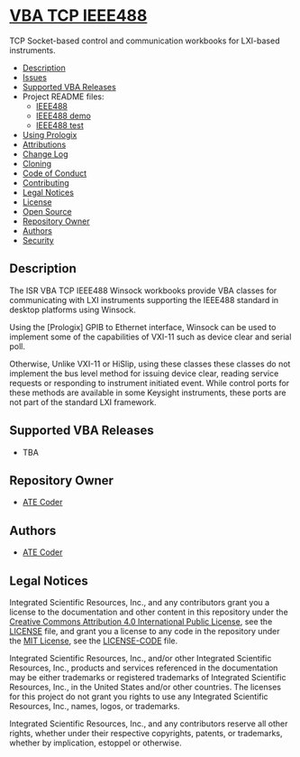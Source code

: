 # [VBA TCP IEEE488]

TCP Socket-based control and communication workbooks for LXI-based instruments. 

* [Description](#Description)
* [Issues](#Issues)
* [Supported VBA Releases](#Supported-VBA-Releases)
* Project README files:
  * [IEEE488](/src/ieee488/readme.md)
  * [IEEE488 demo](/src/ieee488.demo/readme.md)
  * [IEEE488 test](/src/ieee488.test/readme.md)
* [Using Prologix](Prologix.md)
* [Attributions](Attributions.md)
* [Change Log](./CHANGELOG.md)
* [Cloning](Cloning.md)
* [Code of Conduct](code_of_conduct.md)
* [Contributing](contributing.md)
* [Legal Notices](#legal-notices)
* [License](LICENSE)
* [Open Source](Open-Source.md)
* [Repository Owner](#Repository-Owner)
* [Authors](#Authors)
* [Security](security.md)

## Description

The ISR VBA TCP IEEE488 Winsock workbooks provide VBA classes for communicating with LXI instruments supporting the IEEE488 standard in desktop platforms using Winsock.

Using the [Prologix] GPIB to Ethernet interface, Winsock can be used to implement some of the capabilities of VXI-11 such as device clear and serial poll.

Otherwise,  Unlike VXI-11 or HiSlip, using these classes these classes do not implement the bus level method for issuing device clear, reading service requests or responding to instrument initiated event. While  control ports for these methods are available in some Keysight instruments, these ports are not part of the standard LXI framework.

## Supported VBA Releases

* TBA

## Repository Owner

* [ATE Coder]

<a name="Authors"></a>
## Authors

* [ATE Coder]  

<a name="legal-notices"></a>
## Legal Notices

Integrated Scientific Resources, Inc., and any contributors grant you a license to the documentation and other content in this repository under the [Creative Commons Attribution 4.0 International Public License], see the [LICENSE](./LICENSE) file, and grant you a license to any code in the repository under the [MIT License], see the [LICENSE-CODE](./LICENSE-CODE) file.

Integrated Scientific Resources, Inc., and/or other Integrated Scientific Resources, Inc., products and services referenced in the documentation may be either trademarks or registered trademarks of Integrated Scientific Resources, Inc., in the United States and/or other countries. The licenses for this project do not grant you rights to use any Integrated Scientific Resources, Inc., names, logos, or trademarks.

Integrated Scientific Resources, Inc., and any contributors reserve all other rights, whether under their respective copyrights, patents, or trademarks, whether by implication, estoppel or otherwise.

[Creative Commons Attribution 4.0 International Public License]:(https://creativecommons.org/licenses/by/4.0/legalcode)
[MIT License]:(https://opensource.org/licenses/MIT)
 
[ATE Coder]: https://www.IntegratedScientificResources.com

[VBA TCP IEEE488]: https://github.com/ATECoder/vba.tcp.ieee488.git

